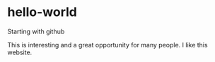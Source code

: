 # hello-world
Starting with github

This is interesting and a great opportunity for many people. I like this website.
